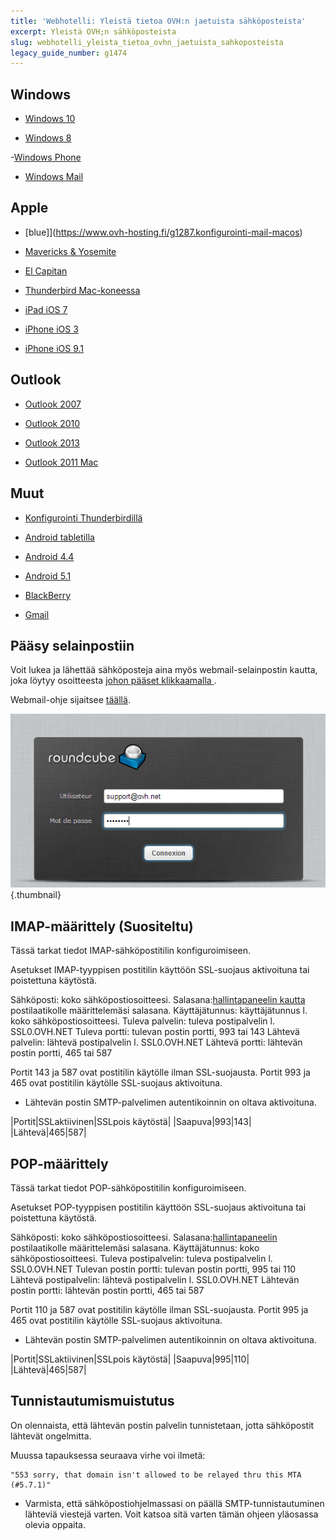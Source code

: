 ```yaml
---
title: 'Webhotelli: Yleistä tietoa OVH:n jaetuista sähköposteista'
excerpt: Yleistä OVH;n sähköposteista
slug: webhotelli_yleista_tietoa_ovhn_jaetuista_sahkoposteista
legacy_guide_number: g1474
---
```



## Windows

- [Windows 10](https://www.ovh-hosting.fi/g2284.konfigurointi-windows-10)

- [Windows 8](https://www.ovh-hosting.fi/g1281.konfigurointi-windows-8)


-[Windows Phone](https://www.ovh-hosting.fi/g1346.konfiguraatio-windows-phone)


- [Windows Mail](https://www.ovh-hosting.fi/g1300.konfigurointi-windows-mail)




## Apple

- [blue]](https://www.ovh-hosting.fi/g1287.konfigurointi-mail-macos)

- [Mavericks & Yosemite](https://www.ovh-hosting.fi/g1599.konfiguraatio-mail-macos-mavericks)

- [El Capitan](https://www.ovh-hosting.fi/guides/g1965.konfigurointi_mail-_el_capitan)

- [Thunderbird Mac-koneessa](https://www.ovh-hosting.fi/guides/g1911.mail_konfigurointi_thunderbird_mac)

- [iPad iOS 7](https://www.ovh-hosting.fi/g1348.konfigurointi-mail-macos)

- [iPhone iOS 3](https://www.ovh-hosting.fi/g1296.konfigurointi-iphone)

- [iPhone iOS 9.1](https://www.ovh-hosting.fi/g2004.konfigurointi-iphone)




## Outlook

- [Outlook 2007](https://www.ovh-hosting.fi/g1298.konfigurointi-outlook-2007)

- [Outlook 2010](https://www.ovh-hosting.fi/g1299.konfigurointi-outlook-2010)

- [Outlook 2013](https://www.ovh-hosting.fi/g1286.konfigurointi-outlook-2013)

- [Outlook 2011 Mac](https://www.ovh-hosting.fi/g1345.konfiguraatio-outlook-2011-mac)




## Muut

- [Konfigurointi Thunderbirdillä](https://www.ovh-hosting.fi/g1297.konfigurointi-thunderbird)

- [Android tabletilla](https://www.ovh-hosting.fi/g1283.konfigurointi-android-tabletti)

- [Android 4.4](https://www.ovh-hosting.fi/g1347.konfiguraatio-nexus-5-android-44)

- [Android 5.1](https://www.ovh.com/fr/hosting/guides/g1912.konfigurointi-android_-51)

- [BlackBerry](https://www.ovh-hosting.fi/g1381.konfigurointi-blackberry)

- [Gmail](https://www.ovh-hosting.fi/g1408.konfigurointi-gmail)




## Pääsy selainpostiin
Voit lukea ja lähettää sähköposteja aina myös webmail-selainpostin kautta, joka löytyy osoitteesta [johon pääset klikkaamalla ](http://webmail.ovh.net/).

Webmail-ohje sijaitsee 
[täällä]({legacy}1302).

![](images/img_2007.jpg){.thumbnail}


## IMAP-määrittely (Suositeltu)
Tässä tarkat tiedot IMAP-sähköpostitilin konfiguroimiseen.

Asetukset IMAP-tyyppisen postitilin käyttöön SSL-suojaus aktivoituna tai poistettuna käytöstä.

Sähköposti: koko sähköpostiosoitteesi.
Salasana:[hallintapaneelin kautta](https://www.ovh.com/manager/web/login/) postilaatikolle määrittelemäsi salasana.
Käyttäjätunnus: käyttäjätunnus l. koko sähköpostiosoitteesi.
Tuleva palvelin: tuleva postipalvelin l. SSL0.OVH.NET
Tuleva portti: tulevan postin portti, 993 tai 143
Lähtevä palvelin: lähtevä postipalvelin l. SSL0.OVH.NET
Lähtevä portti: lähtevän postin portti, 465 tai 587

Portit 143 ja 587 ovat postitilin käytölle ilman SSL-suojausta.
Portit 993 ja 465 ovat postitilin käytölle SSL-suojaus aktivoituna.


- Lähtevän postin SMTP-palvelimen autentikoinnin on oltava aktivoituna.


|Portit|SSLaktiivinen|SSLpois käytöstä|
|Saapuva|993|143|
|Lähtevä|465|587|




## POP-määrittely
Tässä tarkat tiedot POP-sähköpostitilin konfiguroimiseen.

Asetukset POP-tyyppisen postitilin käyttöön SSL-suojaus aktivoituna tai poistettuna käytöstä.

Sähköposti: koko sähköpostiosoitteesi.
Salasana:[hallintapaneelin](https://www.ovh.com/manager/web/login/) postilaatikolle määrittelemäsi salasana.
Käyttäjätunnus: koko sähköpostiosoitteesi.
Tuleva postipalvelin: tuleva postipalvelin l. SSL0.OVH.NET
Tulevan postin portti: tulevan postin portti, 995 tai 110
Lähtevä postipalvelin: lähtevä postipalvelin l. SSL0.OVH.NET
Lähtevän postin portti: lähtevän postin portti, 465 tai 587

Portit 110 ja 587 ovat postitilin käytölle ilman SSL-suojausta.
Portit 995 ja 465 ovat postitilin käytölle SSL-suojaus aktivoituna.


- Lähtevän postin SMTP-palvelimen autentikoinnin on oltava aktivoituna.


|Portit|SSLaktiivinen|SSLpois käytöstä|
|Saapuva|995|110|
|Lähtevä|465|587|




## Tunnistautumismuistutus
On olennaista, että lähtevän postin palvelin tunnistetaan, jotta sähköpostit lähtevät ongelmitta.

Muussa tapauksessa seuraava virhe voi ilmetä:


```
"553 sorry, that domain isn't allowed to be relayed thru this MTA (#5.7.1)"
```



- Varmista, että sähköpostiohjelmassasi on päällä SMTP-tunnistautuminen lähteviä viestejä varten. Voit katsoa sitä varten tämän ohjeen yläosassa olevia oppaita.



